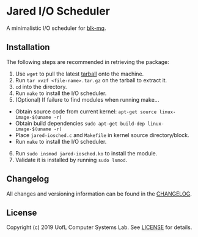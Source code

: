 # Jared I/O Scheduler

A minimalistic I/O scheduler for [blk-mq](https://www.thomas-krenn.com/en/wiki/Linux_Multi-Queue_Block_IO_Queueing_Mechanism_(blk-mq)).

## Installation

The following steps are recommended in retrieving the package:
 1. Use `wget` to pull the latest [tarball](https://github.com/uofl-csl/jared-iosched/releases) onto the machine. 
 2. Run `tar xvzf <file-name>.tar.gz` on the tarball to extract it.
 3. `cd` into the directory.
 4. Run `make` to install the I/O scheduler.
 5. (Optional) If failure to find modules when running make...
   * Obtain source code from current kernel: `apt-get source linux-image-$(uname -r)`
   * Obtain build dependencies `sudo apt-get build-dep linux-image-$(uname -r)`
   * Place `jared-iosched.c` and `Makefile` in kernel source directory/block.
   * Run `make` to install the I/O scheduler.
 6. Run `sudo insmod jared-iosched.ko` to install the module.
 7. Validate it is installed by running `sudo lsmod`.
 
## Changelog

All changes and versioning information can be found in the [CHANGELOG](https://github.com/UOFL-CSL/jared-iosched/tree/master/CHANGELOG.md).

## License

Copyright (c) 2019 UofL Computer Systems Lab. See [LICENSE](https://github.com/UOFL-CSL/iobs/tree/master/LICENSE) for details.
